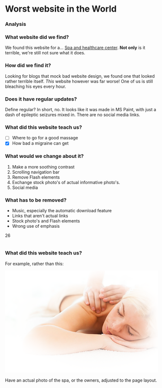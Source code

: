 

# Worst website in the World

### Analysis

### What website did we find?
We found this website for a... [Spa and healthcare center](http://www.serene-naturist.com/Naturist.html). **Not only** is it terrible, we're still not sure what it does.

### How did we find it?
Looking for blogs that mock bad website design, we found one that looked rather terrible itself. *This* website however was far worse! One of us is still bleaching his eyes every hour.

### Does it have regular updates?
Define regular? In short, no. It looks like it was made in MS Paint, with just a dash of epileptic seizures mixed in. There are no social media links. 

### What did this website teach us?

- [ ] Where to go for a good massage
- [x] How bad a migraine can get

### What would we change about it?

1. Make a more soothing contrast
2. Scrolling navigation bar
3. Remove Flash elements
4. Exchange stock photo's of actual informative photo's.
5. Social media

### What has to be removed?

* Music, especially the automatic download feature
* Links that aren't actual links
* Stock photo's and Flash elements
* Wrong use of emphasis

26
#
### What did this website teach us?

For example, rather than this:



![stock photo](./massage.png)


Have an actual photo of the spa, or the owners, adjusted to the page layout.
